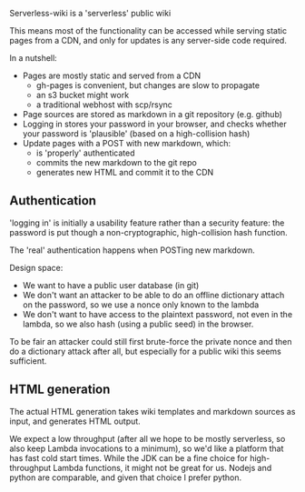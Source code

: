Serverless-wiki is a 'serverless' public wiki

This means most of the functionality can be accessed while
serving static pages from a CDN, and only for updates is any
server-side code required.

In a nutshell:

* Pages are mostly static and served from a CDN
  * gh-pages is convenient, but changes are slow to propagate
  * an s3 bucket might work
  * a traditional webhost with scp/rsync
* Page sources are stored as markdown in a git repository (e.g. github)
* Logging in stores your password in your browser, and checks whether your
  password is 'plausible' (based on a high-collision hash)
* Update pages with a POST with new markdown, which:
  * is 'properly' authenticated
  * commits the new markdown to the git repo
  * generates new HTML and commit it to the CDN

## Authentication

'logging in' is initially a usability feature rather than a security feature:
the password is put though a non-cryptographic, high-collision hash function.

The 'real' authentication happens when POSTing new markdown.

Design space:

 * We want to have a public user database (in git)
 * We don't want an attacker to be able to do an offline dictionary attach on the password, so we use a nonce only known to the lambda
 * We don't want to have access to the plaintext password, not even in the lambda, so we also hash (using a public seed) in the browser.

To be fair an attacker could still first brute-force the private nonce and
then do a dictionary attack after all, but especially for a public wiki this
seems sufficient.

## HTML generation

The actual HTML generation takes wiki templates and markdown sources
as input, and generates HTML output.

We expect a low throughput (after all we hope to be mostly serverless,
so also keep Lambda invocations to a minimum), so we'd like a platform
that has fast cold start times. While the JDK can be a fine choice for
high-throughput Lambda functions, it might not be great for us. Nodejs
and python are comparable, and given that choice I prefer python.
